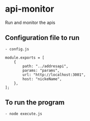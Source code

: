 # api-monitor

Run and monitor the apis

## Configuration file to run

    - config.js

    module.exports = [
        {
            path: "../addresapi",
            params: "params",
            url: "http://localhost:3001",
            host: "nickeName",
        },
    ];

## To run the program

    - node execute.js
